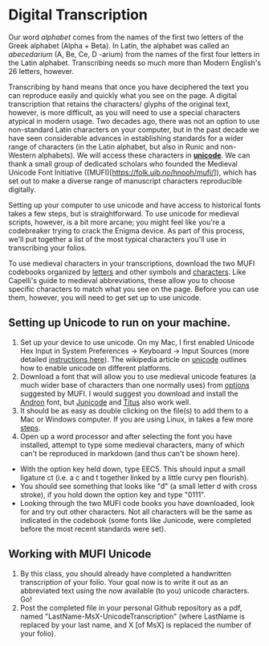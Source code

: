 # Digital Transcription

Our word *alphabet* comes from the names of the first two letters of the Greek alphabet (Alpha + Beta). In Latin, the alphabet was called an *abecedarium* (A, Be, Ce, D -arium) from the names of the first four letters in the Latin alphabet. Transcribing needs so much more than Modern English's 26 letters, however.

Transcribing by hand means that once you have deciphered the text you can reproduce easily and quickly what you see on the page. A digital transcription that retains the characters/ glyphs of the original text, however, is more difficult, as you will need to use a special characters atypical in modern usage. Two decades ago, there was not an option to use non-standard Latin characters on your computer, but in the past decade we have seen considerable advances in establishing standards for a wider range of characters (in the Latin alphabet, but also in Runic and non-Western alphabets).  We will access these characters in **[unicode](https://en.wikipedia.org/wiki/Unicode_input)**. We can thank a small group of dedicated scholars who founded the Medieval Unicode Font Initiative ((MUFI)[https://folk.uib.no/hnooh/mufi/]), which has set out to make a diverse range of manuscript characters reproducible digitally.

Setting up your computer to use unicode and have access to historical fonts takes a few steps, but is straightforward. To use unicode for medieval scripts, however, is a bit more arcane; you might feel like you're a codebreaker trying to crack the Enigma device. As part of this process, we'll put together a list of the most typical characters you'll use in transcribing your folios.

To use medieval characters in your transcriptions, download the two MUFI codebooks organized by [letters](http://bora.uib.no/bitstream/handle/1956/10699/MUFI-Alphabetic-4-0.pdf) and other symbols and [characters](http://bora.uib.no/bitstream/handle/1956/10699/MUFI-CodeChart-4-0.pdf). Like Capelli's guide to medieval abbreviations, these allow you to choose specific characters to match what you see on the page. Before you can use them, however, you will need to get set up to use unicode.

## Setting up Unicode to run on your machine.

1. Set up your device to use unicode. On my Mac, I first enabled Unicode Hex Input in System Preferences -> Keyboard -> Input Sources (more detailed [instructions here](https://poynton.ca/notes/misc/mac-unicode-hex-input.html)). The wikipedia article on [unicode](https://en.wikipedia.org/wiki/Unicode_input) outlines how to enable unicode on different platforms.
2. Download a font that will allow you to use medieval unicode features (a much wider base of characters than one normally uses) from [options](https://folk.uib.no/hnooh/mufi/fonts/index.html) suggested by MUFI.  I would suggest you download and install the [Andron](https://folk.uib.no/hnooh/mufi/fonts/Andron/AND_SCR_WEB_3.0.zip) font, but [Junicode](http://junicode.sourceforge.net/) and [Titus](http://titus.fkidg1.uni-frankfurt.de/unicode/tituut.asp) also work well.
3. It should be as easy as double clicking on the file(s) to add them to a Mac or Windows computer. If you are using Linux, in takes a few more [steps](https://askubuntu.com/questions/3697/how-do-i-install-fonts).
4. Open up a word processor and after selecting the font you have installed, attempt to type some medieval characters, many of which can't be reproduced in markdown (and thus can't be shown here).

- With the option key held down, type EEC5. This should input a small ligature ct (i.e. a c and t together linked by a little curvy pen flourish).
- You should see something that looks like "đ" (a small letter d with cross stroke), if you hold down the option key and type "0111".
- Looking through the two MUFI code books you have downloaded, look for and try out other characters. Not all characters will be the same as indicated in the codebook (some fonts like Junicode, were completed before the most recent standards were set).

## Working with MUFI Unicode

1. By this class, you should already have completed a handwritten transcription of your folio. Your goal now is to write it out as an abbreviated text using the now available (to you) unicode characters. Go!
2. Post the completed file in your personal Github repository as a pdf, named "LastName-MsX-UnicodeTranscription" (where LastName is replaced by your last name, and X [of MsX] is replaced the number of your folio).
